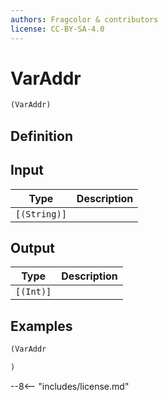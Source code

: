 ```yaml
---
authors: Fragcolor & contributors
license: CC-BY-SA-4.0
---
```



# VarAddr

```clojure
(VarAddr)
```


## Definition




## Input

| Type | Description |
|------|-------------|
| `[(String)]` |  |


## Output

| Type | Description |
|------|-------------|
| `[(Int)]` |  |


## Examples

```clojure
(VarAddr

)
```


--8<-- "includes/license.md"
